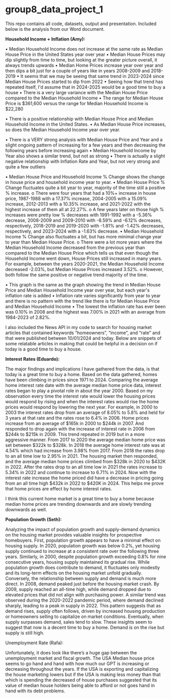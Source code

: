 # group8_data_project_1

This repo contains all code, datasets, output and presentation. Included below is the analysis from our Word document. 

**Household Income + Inflation (Amy):**
 
•	Median Household Income does not increase at the same rate as Median House Price in the United States year over year
•	Median House Prices may dip slightly from time to time, but looking at the greater picture overall, it always trends upwards
•	Median Home Prices increase year over year and then dips a bit just for a couple of years like in years 2008-2009 and 2018-2019
•	It seems that we may be seeing that same trend in 2023-2024 since Median House Prices started to dip from 2022
•	Seeing how that trend has repeated itself, I'd assume that in 2024-2025 would be a good time to buy a house
•	There is a very large variance with the Median House Price compared to the Median Household Income
•	The range for Median House Price is $361,600 versus the range for Median Household Income is $22,280

•	There is a positive relationship with Median House Price and Median Household Income in the United States. 
•	As Median House Price increases, so does the Median Household Income year over year.

•	There is a VERY strong analysis with Median House Price and Year and a slight ongoing pattern of increasing for a few years and then decreasing the following years before increasing again
•	Median Household Income by Year also shows a similar trend, but not as strong
•	There is actually a slight negative relationship with Inflation Rate and Year, but not very strong and quite a few outliers

•	Median House Price and Household Income % Change shows the change in house price and household income year to year.
•	Median House Price % Change fluctuates quite a bit year to year, majority of the time still a positive % increase. 
o	There were four years that had a 10%+ increase in house price, 1987-1988 with a 17.37% increase, 2004-2005 with a 15.09% increase, 2012-2013 with a 10.35% increase, and 2021-2022 with the highest increase of them all at 22.27%. 
o	A few years later on those high % increases were pretty low % decreases with 1991-1992 with a -5.36% decrease, 2008-2009 and 2009-2010 with -8.59% and -6.12% decreases, respectively, 2018-2019 and 2019-2020 with -1.81% and -1.42% decreases, respectively, and 2023-2024 with a -1.63% decrease.
•	Median Household Income % Change also fluctuates a bit, but has more minimal change year to year than Median House Price. 
o	There were a lot more years where the Median Household Income decreased from the previous year than compared to the Median House Price which tells us that even though the Household Income went down, House Prices still increased in many years. 
For example, between the years 2020-2021, the Median Household Income decreased -2.03%, but Median House Prices increased 3.52%. 
o	However, both follow the same positive or negative trend majority of the time.

•	This graph is the same as the graph showing the trend in Median House Price and Median Household Income year over year, but each year's inflation rate is added
•	Inflation rate varies significantly from year to year and there is no pattern with the trend like there is for Median House Price and Median Household Income
•	The lowest the inflation rate has ever been was 0.10% in 2008 and the highest was 7.00% in 2021 with an average from 1984-2023 of 2.82%.

I also included the News API in my code to search for housing market articles that contained keywords “homeowners”, “income”, and “rate” and that were published between 10/01/2024 and today. Below are snippets of some relatable articles in making that could be helpful in a decision on if today is a good time to buy a house. 


 
**Interest Rates (Eduardo):**

The major findings and implications I have gathered from the data, is that today is a great time to buy a home. Based on the data gathered, homes have been climbing in prices since 1971 to 2024. Comparing the average home interest rate date with the average median home price data, interest rates began to play a pivotal role in about the year 2000. Based on my observation every time the interest rate would lower the housing prices would respond by rising and when the interest rates would rise the home prices would respond by lowering the next year. For example, in 2000 to 2003 the interest rates drop from an average of 8.05% to 5.8% and held for 3 years at that rate and the rates rose to 6.4% in 2006. Home prices increase from an average of $165k in 2000 to $244k in 2007. And responded to drop again with the increase of interest rate in 2006 from $244k to $215k in 2009. This trend repeated in 2019 but in a more aggressive manner. From 2017 to 2020 the average median home price was set between $322k to $328k. In 2018 the average home interest rate was at 4.54% which had increase from 3.98% from 2017. From 2018 the rates drop to an all time low to 2.95% in 2021. The housing market then responded, and the average median home prices climbed from $328k in 2020 to $432K in 2022. After the rates drop to an all time low in 2021 the rates increase to 5.34% in 2022 and continue to increase to 6.71% in 2024. Now with the interest rate increase the home priced did have a decrease in pricing going from an all time high $432k in 2022 to $420K in 2024. This helps me prove that home prices are effect by home interest rates. 

I think this current home market is a great time to buy a home because median home prices are trending downwards and are slowly trending downwards as well.



**Population Growth (Seth):**

Analyzing the impact of population growth and supply-demand dynamics on the housing market provides valuable insights for prospective homebuyers.
First, population growth appears to have a minimal effect on housing supply. In 2020, population growth was below 0.2%, yet housing supply continued to increase at a consistent rate over the following three years. Similarly, in 2000, despite population growth exceeding 0.8% for nine consecutive years, housing supply maintained its gradual rise. While population growth does contribute to demand, it fluctuates only modestly and its long-term effects on the housing market unfold gradually.
Conversely, the relationship between supply and demand is much more direct. In 2008, demand peaked just before the housing market crash. By 2009, supply reached an all-time high, while demand dropped due to elevated prices that did not align with purchasing power. A similar trend was observed during the 2020-2022 pandemic period, where demand declined sharply, leading to a peak in supply in 2022. This pattern suggests that as demand rises, supply often follows, driven by increased housing production or homeowners selling to capitalize on market conditions. Eventually, when supply surpasses demand, sales tend to slow.
These insights seem to suggest that now is a decent time to buy a home. Demand is on the rise but supply is still high.


Unemployment Rate (Rafa):

Unfortunately, it does look like there’s a huge gap between the unemployment market and fiscal growth. The USA Median house price seems to go hand and hand with how much our GPT is increasing or decreasing throughout the years. If the USA is exporting and capitalizing the house marketing lowers but if the USA is making less money than that which is spending the decreased of house purchases suggested that its value of median house holders being able to afford or not goes hand in hand with its debt problems.
